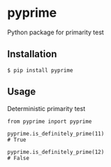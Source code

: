# pyprime
Python package for primarity test

## Installation
```
$ pip install pyprime
```

## Usage
Deterministic primarity test
```
from pyprime inport pyprime

pyprime.is_definitely_prime(11)
# True

pyprime.is_definitely_prime(12)
# False
```